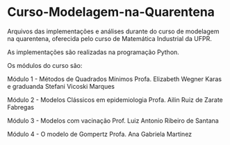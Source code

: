 # Curso-Modelagem-na-Quarentena

Arquivos das implementações e análises durante do curso de modelagem na quarentena, oferecida pelo curso de Matemática Industrial da UFPR.

As implementações são realizadas na programação Python.

Os módulos do curso são:

Módulo 1 - Métodos de Quadrados Mínimos
Profa. Elizabeth Wegner Karas e graduanda Stefani Vicoski Marques

Módulo 2 - Modelos Clássicos em epidemiologia
Profa. Ailin Ruiz de Zarate Fabregas

Módulo 3 - Modelos com vacinação
Prof. Luiz Antonio Ribeiro de Santana

Módulo 4 - O modelo de Gompertz
Profa. Ana Gabriela Martinez
